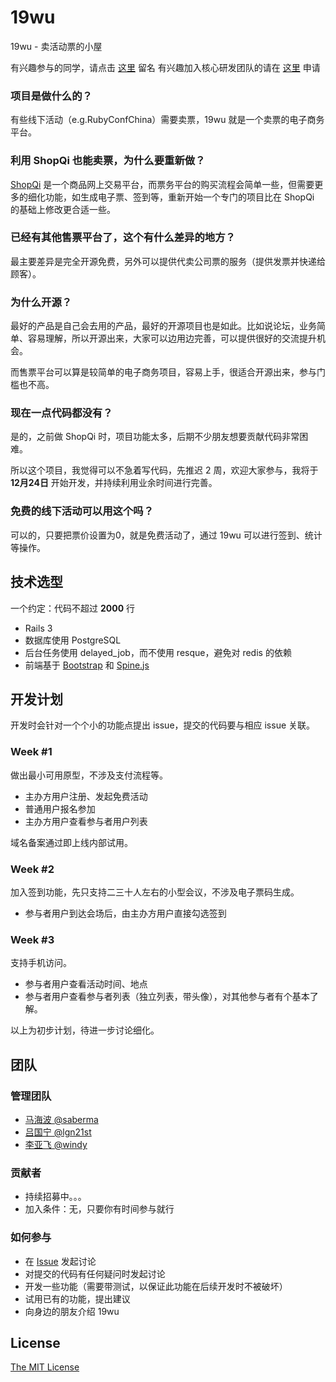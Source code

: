 # 19wu

19wu - 卖活动票的小屋

有兴趣参与的同学，请点击 [这里](https://github.com/saberma/19wu/issues/2) 留名
有兴趣加入核心研发团队的请在 [这里](https://github.com/saberma/19wu/issues/9) 申请

### 项目是做什么的？

有些线下活动（e.g.RubyConfChina）需要卖票，19wu 就是一个卖票的电子商务平台。

### 利用 ShopQi 也能卖票，为什么要重新做？

[ShopQi](http://github.com/saberma/shopqi) 是一个商品网上交易平台，而票务平台的购买流程会简单一些，但需要更多的细化功能，如生成电子票、签到等，重新开始一个专门的项目比在 ShopQi 的基础上修改更合适一些。

### 已经有其他售票平台了，这个有什么差异的地方？

最主要差异是完全开源免费，另外可以提供代卖公司票的服务（提供发票并快递给顾客）。

### 为什么开源？

最好的产品是自己会去用的产品，最好的开源项目也是如此。比如说论坛，业务简单、容易理解，所以开源出来，大家可以边用边完善，可以提供很好的交流提升机会。

而售票平台可以算是较简单的电子商务项目，容易上手，很适合开源出来，参与门槛也不高。

### 现在一点代码都没有？

是的，之前做 ShopQi 时，项目功能太多，后期不少朋友想要贡献代码非常困难。

所以这个项目，我觉得可以不急着写代码，先推迟 2 周，欢迎大家参与，我将于 **12月24日** 开始开发，并持续利用业余时间进行完善。

### 免费的线下活动可以用这个吗？

可以的，只要把票价设置为0，就是免费活动了，通过 19wu 可以进行签到、统计等操作。

## 技术选型

一个约定：代码不超过 **2000** 行

* Rails 3
* 数据库使用 PostgreSQL
* 后台任务使用 delayed_job，而不使用 resque，避免对 redis 的依赖
* 前端基于 [Bootstrap](http://twitter.github.com/bootstrap) 和 [Spine.js](http://spinejs.com)

## 开发计划

开发时会针对一个个小的功能点提出 issue，提交的代码要与相应 issue 关联。

### Week #1

做出最小可用原型，不涉及支付流程等。

* 主办方用户注册、发起免费活动
* 普通用户报名参加
* 主办方用户查看参与者用户列表

域名备案通过即上线内部试用。

### Week #2

加入签到功能，先只支持二三十人左右的小型会议，不涉及电子票码生成。

* 参与者用户到达会场后，由主办方用户直接勾选签到

### Week #3

支持手机访问。

* 参与者用户查看活动时间、地点
* 参与者用户查看参与者列表（独立列表，带头像），对其他参与者有个基本了解。


以上为初步计划，待进一步讨论细化。

## 团队

### 管理团队

* [马海波 @saberma](https://github.com/saberma)
* [吕国宁 @lgn21st](https://github.com/lgn21st)
* [李亚飞 @windy](https://github.com/windy)

### 贡献者

* 持续招募中。。。
* 加入条件：无，只要你有时间参与就行

### 如何参与

* 在 [Issue](https://github.com/saberma/19wu/issues) 发起讨论
* 对提交的代码有任何疑问时发起讨论
* 开发一些功能（需要带测试，以保证此功能在后续开发时不被破坏）
* 试用已有的功能，提出建议
* 向身边的朋友介绍 19wu

## License

[The MIT License](https://github.com/saberma/19wu/blob/master/LICENSE)

